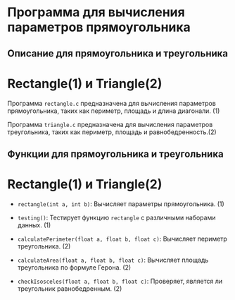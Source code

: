 # Программа для вычисления параметров прямоугольника

## Описание для прямоугольника и треугольника
# Rectangle(1) и Triangle(2)
Программа `rectangle.c` предназначена для вычисления параметров прямоугольника, таких как периметр, площадь и длина диагонали. (1)

Программа `triangle.c` предназначена для вычисления параметров треугольника, таких как периметр, площадь и равнобедренность.(2)

## Функции для прямоугольника и треугольника
# Rectangle(1) и Triangle(2)
- `rectangle(int a, int b)`: Вычисляет параметры прямоугольника.  (1)
- `testing()`: Тестирует функцию `rectangle` с различными наборами данных. (1)

- `calculatePerimeter(float a, float b, float c)`: Вычисляет периметр треугольника. (2)
- `calculateArea(float a, float b, float c)`: Вычисляет площадь треугольника по формуле Герона. (2)
- `checkIsosceles(float a, float b, float c)`: Проверяет, является ли треугольник равнобедренным. (2)


